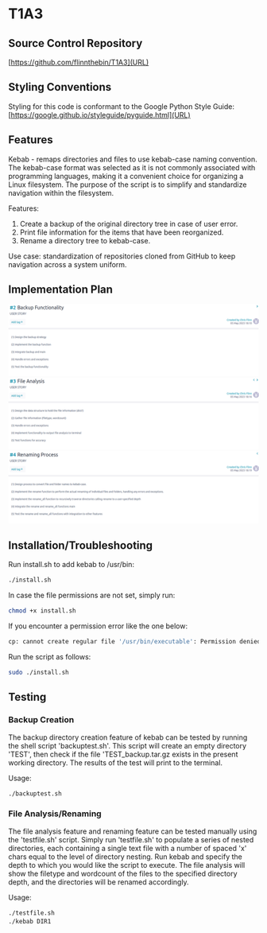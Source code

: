 # T1A3

## Source Control Repository

[https://github.com/flinnthebin/T1A3](URL)

## Styling Conventions

Styling for this code is conformant to the Google Python Style Guide:
[https://google.github.io/styleguide/pyguide.html](URL)

## Features

Kebab - remaps directories and files to use kebab-case naming convention.
The kebab-case format was selected as it is not commonly associated with programming languages,
making it a convenient choice for organizing a Linux filesystem.
The purpose of the script is to simplify and standardize navigation within the filesystem.

Features:
1. Create a backup of the original directory tree in case of user error.
2. Print file information for the items that have been reorganized.
3. Rename a directory tree to kebab-case.

Use case: standardization of repositories cloned from GitHub to keep navigation across a system uniform.

## Implementation Plan

![File Backup Plan](https://github.com/flinnthebin/T1A3/blob/main/backup.png)
![File Analysis Plan](https://github.com/flinnthebin/T1A3/blob/main/analysis.png)
![File Renaming Plan](https://github.com/flinnthebin/T1A3/blob/main/rename.png)

## Installation/Troubleshooting

Run install.sh to add kebab to /usr/bin:

```bash
./install.sh
```

In case the file permissions are not set, simply run:

```bash
chmod +x install.sh
```

If you encounter a permission error like the one below:

```bash
cp: cannot create regular file '/usr/bin/executable': Permission denied
```

Run the script as follows:

```bash
sudo ./install.sh
```

## Testing

### Backup Creation

The backup directory creation feature of kebab can be tested by running the shell script 'backuptest.sh'.
This script will create an empty directory 'TEST', then check if the file 'TEST_backup.tar.gz exists in the present working directory.
The results of the test will print to the terminal.

Usage:

```bash
./backuptest.sh
```

### File Analysis/Renaming

The file analysis feature and renaming feature can be tested manually using the 'testfile.sh' script.
Simply run 'testfile.sh' to populate a series of nested directories, each containing a single text file with a number of spaced 'x' chars
equal to the level of directory nesting.
Run kebab and specify the depth to which you would like the script to execute. The file analysis will show the filetype and wordcount of the files to
the specified directory depth, and the directories will be renamed accordingly.

Usage:

```bash
./testfile.sh
./kebab DIR1
```